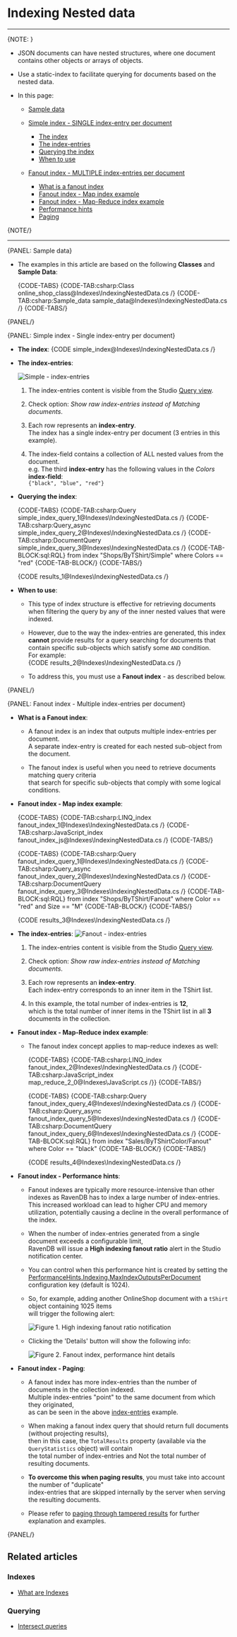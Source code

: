 # Indexing Nested data

---

{NOTE: }

* JSON documents can have nested structures, where one document contains other objects or arrays of objects.

* Use a static-index to facilitate querying for documents based on the nested data.

* In this page:
 
  * [Sample data](../indexes/indexing-nested-data#sample-data)

  * [Simple index - SINGLE index-entry per document](../indexes/indexing-nested-data#simple-index---single-index-entry-per-document)    
      * [The index](../indexes/indexing-nested-data#theIndex)
      * [The index-entries](../indexes/indexing-nested-data#theIndexEntries)
      * [Querying the index](../indexes/indexing-nested-data#queryingTheIndex)
      * [When to use](../indexes/indexing-nested-data#whenToUse)

  * [Fanout index - MULTIPLE index-entries per document](../indexes/indexing-nested-data#fanout-index---multiple-index-entries-per-document)   
      * [What is a fanout index](../indexes/indexing-nested-data#whatIsFanoutIndex)
      * [Fanout index - Map index example](../indexes/indexing-nested-data#fanoutMapIndex)
      * [Fanout index - Map-Reduce index example](../indexes/indexing-nested-data#fanoutMapReduceIndex)
      * [Performance hints](../indexes/indexing-nested-data#performanceHints)
      * [Paging](../indexes/indexing-nested-data#paging)

{NOTE/}

---

{PANEL: Sample data}

* The examples in this article are based on the following **Classes** and **Sample Data**:

     {CODE-TABS}
     {CODE-TAB:csharp:Class online_shop_class@Indexes\IndexingNestedData.cs /}
     {CODE-TAB:csharp:Sample_data sample_data@Indexes\IndexingNestedData.cs /}
     {CODE-TABS/}

{PANEL/}

{PANEL: Simple index - Single index-entry per document}

* <a id="theIndex" /> **The index**:
  {CODE simple_index@Indexes\IndexingNestedData.cs /}

* <a id="theIndexEntries" /> **The index-entries**:

     ![Simple - index-entries](images/indexing-nested-data-1.png "A single index-entry per document")

     1. The index-entries content is visible from the Studio [Query view](../studio/database/queries/query-view).

     2. Check option: _Show raw index-entries instead of Matching documents_.

     3. Each row represents an **index-entry**.  
        The index has a single index-entry per document (3 entries in this example).  

     4. The index-field contains a collection of ALL nested values from the document.  
        e.g. The third **index-entry** has the following values in the _Colors_ **index-field**:  
        `{"black", "blue", "red"}`

* <a id="queryingTheIndex" /> **Querying the index**:

     {CODE-TABS}
     {CODE-TAB:csharp:Query simple_index_query_1@Indexes\IndexingNestedData.cs /}
     {CODE-TAB:csharp:Query_async simple_index_query_2@Indexes\IndexingNestedData.cs /}
     {CODE-TAB:csharp:DocumentQuery simple_index_query_3@Indexes\IndexingNestedData.cs /}
     {CODE-TAB-BLOCK:sql:RQL}
     from index "Shops/ByTShirt/Simple"
where Colors == "red"
     {CODE-TAB-BLOCK/}
     {CODE-TABS/}

     {CODE results_1@Indexes\IndexingNestedData.cs /}

* <a id="whenToUse" /> **When to use**:

   * This type of index structure is effective for retrieving documents when filtering the query by any of the inner nested values that were indexed.

   * However, due to the way the index-entries are generated, this index **cannot** provide results for a query searching for documents that contain 
     specific sub-objects which satisfy some `AND` condition.   
     For example:   
     {CODE results_2@Indexes\IndexingNestedData.cs /}

   * To address this, you must use a **Fanout index** - as described below.

{PANEL/}

{PANEL: Fanout index - Multiple index-entries per document}

* <a id="whatIsFanoutIndex" /> **What is a Fanout index**:

     * A fanout index is an index that outputs multiple index-entries per document.  
       A separate index-entry is created for each nested sub-object from the document.
 
     * The fanout index is useful when you need to retrieve documents matching query criteria  
       that search for specific sub-objects that comply with some logical conditions.

* <a id="fanoutMapIndex" /> **Fanout index - Map index example**:

     {CODE-TABS}
     {CODE-TAB:csharp:LINQ_index fanout_index_1@Indexes\IndexingNestedData.cs /}
     {CODE-TAB:csharp:JavaScript_index fanout_index_js@Indexes\IndexingNestedData.cs /}
     {CODE-TABS/}

     {CODE-TABS}
     {CODE-TAB:csharp:Query fanout_index_query_1@Indexes\IndexingNestedData.cs /}
     {CODE-TAB:csharp:Query_async fanout_index_query_2@Indexes\IndexingNestedData.cs /}
     {CODE-TAB:csharp:DocumentQuery fanout_index_query_3@Indexes\IndexingNestedData.cs /}
     {CODE-TAB-BLOCK:sql:RQL}
     from index "Shops/ByTShirt/Fanout" 
where Color == "red" and Size == "M"
     {CODE-TAB-BLOCK/}
     {CODE-TABS/}

     {CODE results_3@Indexes\IndexingNestedData.cs /}

* <a id="fanoutMapIndexIndexEntries" /> **The index-entries**:
  ![Fanout - index-entries](images/indexing-nested-data-2.png "Multiple index-entries per document")

     1. The index-entries content is visible from the Studio [Query view](../studio/database/queries/query-view).

     2. Check option: _Show raw index-entries instead of Matching documents_.

     3. Each row represents an **index-entry**.  
        Each index-entry corresponds to an inner item in the TShirt list.

     4. In this example, the total number of index-entries is **12**,  
        which is the total number of inner items in the TShirt list in all **3** documents in the collection.

* <a id="fanoutMapReduceIndex" /> **Fanout index - Map-Reduce index example**:

     * The fanout index concept applies to map-reduce indexes as well:

          {CODE-TABS}
          {CODE-TAB:csharp:LINQ_index fanout_index_2@Indexes\IndexingNestedData.cs /}
          {CODE-TAB:csharp:JavaScript_index map_reduce_2_0@Indexes\JavaScript.cs /}}
          {CODE-TABS/}

          {CODE-TABS}
          {CODE-TAB:csharp:Query fanout_index_query_4@Indexes\IndexingNestedData.cs /}
          {CODE-TAB:csharp:Query_async fanout_index_query_5@Indexes\IndexingNestedData.cs /}
          {CODE-TAB:csharp:DocumentQuery fanout_index_query_6@Indexes\IndexingNestedData.cs /}
          {CODE-TAB-BLOCK:sql:RQL}
          from index "Sales/ByTShirtColor/Fanout"
where Color == "black"
          {CODE-TAB-BLOCK/}
          {CODE-TABS/}

          {CODE results_4@Indexes\IndexingNestedData.cs /}

* <a id="performanceHints" /> **Fanout index - Performance hints**:

     * Fanout indexes are typically more resource-intensive than other indexes as RavenDB has to index a large number of index-entries. 
       This increased workload can lead to higher CPU and memory utilization, potentially causing a decline in the overall performance of the index.

     * When the number of index-entries generated from a single document exceeds a configurable limit,  
       RavenDB will issue a **High indexing fanout ratio** alert in the Studio notification center.

     * You can control when this performance hint is created by setting the 
       [PerformanceHints.Indexing.MaxIndexOutputsPerDocument](../server/configuration/performance-hints-configuration#performancehints.indexing.maxindexoutputsperdocument) configuration key 
       (default is 1024).

     * So, for example, adding another OnlineShop document with a `tShirt` object containing 1025 items  
       will trigger the following alert:  
       
          ![Figure 1. High indexing fanout ratio notification](images/fanout-index-performance-hint-1.png "High indexing fanout ratio notification")

     * Clicking the 'Details' button will show the following info:  

          ![Figure 2. Fanout index, performance hint details](images/fanout-index-performance-hint-2.png "Fanout index, performance hint details")

* <a id="paging" /> **Fanout index - Paging**:

     * A fanout index has more index-entries than the number of documents in the collection indexed.  
       Multiple index-entries "point" to the same document from which they originated,  
       as can be seen in the above [index-entries](../indexes/indexing-nested-data#fanoutMapIndexIndexEntries) example.

     * When making a fanout index query that should return full documents (without projecting results),  
       then in this case, the `TotalResults` property (available via the `QueryStatistics` object) will contain  
       the total number of index-entries and Not the total number of resulting documents.

     * **To overcome this when paging results**, you must take into account the number of "duplicate"  
       index-entries that are skipped internally by the server when serving the resulting documents.  

     * Please refer to [paging through tampered results](../indexes/querying/paging#paging-through-tampered-results) for further explanation and examples. 

{PANEL/}

## Related articles

### Indexes

- [What are Indexes](../indexes/what-are-indexes)

### Querying

- [Intersect queries](../indexes/querying/intersection)
